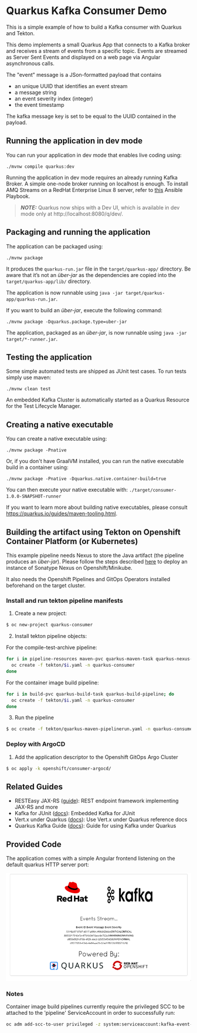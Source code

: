 # Quarkus Kafka Consumer Demo

This is a simple example of how to build a Kafka consumer with Quarkus and Tekton.

This demo implements a small Quarkus App that connects to a Kafka broker and receives a stream of events from a specific topic. Events are streamed as Server Sent Events and displayed on a web page via Angular asynchronous calls.

The "event" message is a JSon-formatted payload that contains

* an unique UUID that identifies an event stream
* a message string
* an event severity index (integer)
* the event timestamp

The kafka message key is set to be equal to the UUID contained in the payload.

## Running the application in dev mode

You can run your application in dev mode that enables live coding using:
```shell script
./mvnw compile quarkus:dev
```

Running the application in dev mode requires an already running Kafka Broker. A simple one-node broker running on localhost is enough.
To install AMQ Streams on a RedHat Enterprise Linux 8 server, refer to [this](https://github.com/mcaimi/amq-streams-aio-ansible) Ansible Playbook.

> **_NOTE:_**  Quarkus now ships with a Dev UI, which is available in dev mode only at http://localhost:8080/q/dev/.

## Packaging and running the application

The application can be packaged using:
```shell script
./mvnw package
```
It produces the `quarkus-run.jar` file in the `target/quarkus-app/` directory.
Be aware that it’s not an _über-jar_ as the dependencies are copied into the `target/quarkus-app/lib/` directory.

The application is now runnable using `java -jar target/quarkus-app/quarkus-run.jar`.

If you want to build an _über-jar_, execute the following command:
```shell script
./mvnw package -Dquarkus.package.type=uber-jar
```

The application, packaged as an _über-jar_, is now runnable using `java -jar target/*-runner.jar`.

## Testing the application

Some simple automated tests are shipped as JUnit test cases. To run tests simply use maven:
```shell script
./mvnw clean test
```
An embedded Kafka Cluster is automatically started as a Quarkus Resource for the Test Lifecycle Manager.

## Creating a native executable

You can create a native executable using:
```shell script
./mvnw package -Pnative
```

Or, if you don't have GraalVM installed, you can run the native executable build in a container using: 
```shell script
./mvnw package -Pnative -Dquarkus.native.container-build=true
```

You can then execute your native executable with: `./target/consumer-1.0.0-SNAPSHOT-runner`

If you want to learn more about building native executables, please consult https://quarkus.io/guides/maven-tooling.html.

## Building the artifact using Tekton on Openshift Container Platform (or Kubernetes)

This example pipeline needs Nexus to store the Java artifact (the pipeline produces an _über-jar_).
Please follow the steps described [here](https://github.com/mcaimi/k8s-demo-app) to deploy an instance of Sonatype Nexus on Openshift/Minikube.

It also needs the Openshift Pipelines and GitOps Operators installed beforehand on the target cluster.

### Install and run tekton pipeline manifests

1. Create a new project:

```bash
$ oc new-project quarkus-consumer
```

2. Install tekton pipeline objects:

For the compile-test-archive pipeline:

```bash
for i in pipeline-resources maven-pvc quarkus-maven-task quarkus-nexus-task quarkus-maven-pipeline; do
  oc create -f tekton/$i.yaml -n quarkus-consumer
done
```

For the container image build pipeline:

```bash
for i in build-pvc quarkus-build-task quarkus-build-pipeline; do
  oc create -f tekton/$i.yaml -n quarkus-consumer
done
```

3. Run the pipeline

```bash
$ oc create -f tekton/quarkus-maven-pipelinerun.yaml -n quarkus-consumer
```

### Deploy with ArgoCD

1. Add the application descriptor to the Openshift GitOps Argo Cluster

```bash
$ oc apply -k openshift/consumer-argocd/
```

## Related Guides

- RESTEasy JAX-RS ([guide](https://quarkus.io/guides/rest-json)): REST endpoint framework implementing JAX-RS and more
- Kafka for JUnit ([docs](https://mguenther.github.io/kafka-junit/#section:introduction)): Embedded Kafka for JUnit
- Vert.x under Quarkus ([docs](https://quarkus.io/guides/vertx-reference)): Use Vert.x under Quarkus reference docs
- Quarkus Kafka Guide ([docs](https://quarkus.io/guides/kafka)): Guide for using Kafka under Quarkus

## Provided Code

The application comes with a simple Angular frontend listening on the default quarkus HTTP server port:

![Web Frontend](/assets/consumer-frontend.png)

###  Notes

Container image build pipelines currently require the privileged SCC to be attached to the 'pipeline' ServiceAccount in order to successfully run:

```bash
oc adm add-scc-to-user privileged -z system:serviceaccount:kafka-event-consumer-demo:pipeline
```

